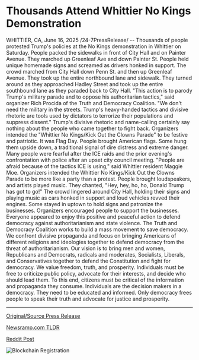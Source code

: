 # Thousands Attend Whittier No Kings Demonstration

WHITTIER, CA, June 16, 2025 /24-7PressRelease/ -- Thousands of people protested Trump's policies at the No Kings demonstration in Whittier on Saturday. People packed the sidewalks in front of City Hall and on Painter Avenue. They marched up Greenleaf Ave and down Painter St. People held unique homemade signs and screamed as drivers honked in support.   The crowd marched from City Hall down Penn St. and then up Greenleaf Avenue. They took up the entire northbound lane and sidewalk. They turned around as they approached Hadley Street and took up the entire southbound lane as they paraded back to City Hall.   "This action is to parody Trump's military parade and to oppose his authoritarian tactics," said organizer Rich Procida of the Truth and Democracy Coalition. "We don't need the military in the streets. Trump's heavy-handed tactics and divisive rhetoric are tools used by dictators to terrorize their populations and suppress dissent." Trump's divisive rhetoric and name-calling certainly say nothing about the people who came together to fight back.  Organizers intended the "Whittier No Kings/Kick Out the Clowns Parade" to be festive and patriotic. It was Flag Day. People brought American flags. Some hung them upside down, a traditional signal of dire distress and extreme danger.   Many people were fearful after the ICE raids and the prior evening's confrontation with police after an upset city council meeting. "People are afraid because of the tactics ICE is using," said Whittier resident Maggie Moe.   Organizers intended the Whittier No Kings/Kick Out the Clowns Parade to be more like a party than a protest. People brought loudspeakers, and artists played music. They chanted, "Hey, hey, ho, ho, Donald Trump has got to go!"  The crowd lingered around City Hall, holding their signs and playing music as cars honked in support and loud vehicles revved their engines. Some stayed in uptown to hold signs and patronize the businesses. Organizers encouraged people to support the businesses. Everyone appeared to enjoy this positive and peaceful action to defend democracy against authoritarianism and state violence.  The Truth and Democracy Coalition works to build a mass movement to save democracy. We confront divisive propaganda and focus on bringing Americans of different religions and ideologies together to defend democracy from the threat of authoritarianism. Our vision is to bring men and women, Republicans and Democrats, radicals and moderates, Socialists, Liberals, and Conservatives together to defend the Constitution and fight for democracy.  We value freedom, truth, and prosperity. Individuals must be free to criticize public policy, advocate for their interests, and decide who should lead them. To this end, citizens must be critical of the information and propaganda they consume. Individuals are the decision makers in a democracy. They need to be educated and informed. Only democracy frees people to speak their truth and advocate for justice and prosperity. 

---

[Original/Source Press Release](https://www.24-7pressrelease.com/press-release/523844/thousands-attend-whittier-no-kings-demonstration)
                    

[Newsramp.com TLDR](https://newsramp.com/curated-news/whittier-s-no-kings-rally-a-stand-against-authoritarianism/9bf7a03007f6b316f1808579794a3a40) 

 



[Reddit Post](https://www.reddit.com/r/Lifestyle_Culture/comments/1lcmiy0/whittiers_no_kings_rally_a_stand_against/) 



![Blockchain Registration](https://cdn.newsramp.app/24-7PressRelease/qrcode/256/16/file_89p.webp)